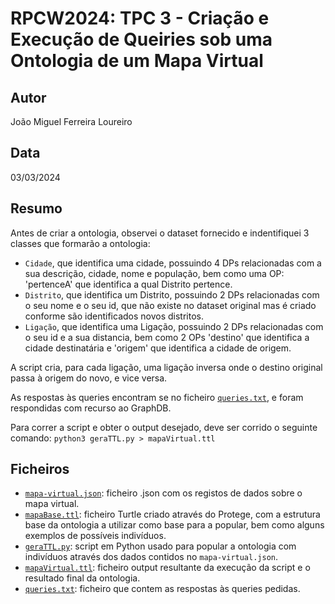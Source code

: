 # RPCW2024: TPC 3 - Criação e Execução de Queiries sob uma Ontologia de um Mapa Virtual

## Autor
João Miguel Ferreira Loureiro

## Data
03/03/2024

## Resumo
Antes de criar a ontologia, observei o dataset fornecido e indentifiquei 3 classes que formarão a ontologia:

- `Cidade`, que identifica uma cidade, possuindo 4 DPs relacionadas com a sua descrição, cidade, nome e população, bem como uma OP: 'pertenceA' que identifica a qual Distrito pertence.
- `Distrito`, que identifica um Distrito, possuindo 2 DPs relacionadas com o seu nome e o seu id, que não existe no dataset original mas é criado conforme são identificados novos distritos.
- `Ligação`, que identifica uma Ligação, possuindo 2 DPs relacionadas com o seu id e a sua distancia, bem como 2 OPs 'destino' que identifica a cidade destinatária e 'origem' que identifica a cidade de origem.

A script cria, para cada ligação, uma ligação inversa onde o destino original passa à origem do novo, e vice versa.

As respostas às queries encontram se no ficheiro [`queries.txt`](queries.txt), e foram respondidas com recurso ao GraphDB.

Para correr a script e obter o output desejado, deve ser corrido o seguinte comando: `python3 geraTTL.py > mapaVirtual.ttl`

## Ficheiros

- [`mapa-virtual.json`](mapa-virtual.json): ficheiro .json com os registos de dados sobre o mapa virtual.
- [`mapaBase.ttl`](`mapaBase.ttl): ficheiro Turtle criado através do Protege, com a estrutura base da ontologia a utilizar como base para a popular, bem como alguns exemplos de possíveis indivíduos.
- [`geraTTL.py`](geraTTL.py): script em Python usado para popular a ontologia com indivíduos através dos dados contidos no `mapa-virtual.json`.
- [`mapaVirtual.ttl`](mapaVirtual.ttl): ficheiro output resultante da execução da script e o resultado final da ontologia.
- [`queries.txt`](queries.txt): ficheiro que contem as respostas às queries pedidas.